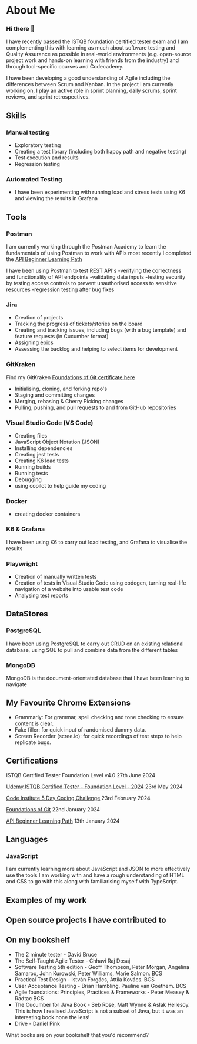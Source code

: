 # About Me
### Hi there 👋

I have recently passed the ISTQB foundation certified tester exam and I am complementing this with learning as much about software testing and Quality Assurance as possible in real-world environments (e.g. open-source project work and hands-on learning with friends from the industry) and through tool-specific courses and Codecademy.

I have been developing a good understanding of Agile including the differences between Scrum and Kanban. In the project I am currently working on, I play an active role in sprint planning, daily scrums, sprint reviews, and sprint retrospectives.

## Skills

### Manual testing
- Exploratory testing
- Creating a test library (including both happy path and negative testing)
- Test execution and results
- Regression testing

### Automated Testing
- I have been experimenting with running load and stress tests using K6 and viewing the results in Grafana

## Tools

### Postman
I am currently working through the Postman Academy to learn the fundamentals of using Postman to work with APIs
most recently I completed the [API Beginner Learning Path](http://verify.skilljar.com/c/6vc488txhsqg) 

I have been using Postman to test REST API's
-verifying the correctness and functionality of API endpoints
-validating data inputs
-testing security by testing access controls to prevent unauthorised access to sensitive resources
-regression testing after bug fixes

### Jira
- Creation of projects
- Tracking the progress of tickets/stories on the board
- Creating and tracking issues, including bugs (with a bug template) and feature requests (in Cucumber format)
- Assigning epics
- Assessing the backlog and helping to select items for development

### GitKraken
Find my GitKraken [Foundations of Git certificate here](https://learn.gitkraken.com/certificates/rqtjzxwrpp)
- Initialising, cloning, and forking repo's
- Staging and committing changes
- Merging, rebasing & Cherry Picking changes
- Pulling, pushing, and pull requests to and from GitHub repositories

### Visual Studio Code (VS Code)
- Creating files
- JavaScript Object Notation (JSON)
- Installing dependencies
- Creating jest tests
- Creating K6 load tests
- Running builds
- Running tests
- Debugging
- using copilot to help guide my coding

### Docker
- creating docker containers

### K6 & Grafana
I have been using K6 to carry out load testing, and Grafana to visualise the results

### Playwright
- Creation of manually written tests
- Creation of tests in Visual Studio Code using codegen, turning real-life navigation of a website into usable test code
- Analysing test reports

## DataStores

### PostgreSQL
I have been using PostgreSQL to carry out CRUD on an existing relational database, using SQL to pull and combine data from the different tables

### MongoDB
MongoDB is the document-orientated database that I have been learning to navigate

## My Favourite Chrome Extensions

- Grammarly: For grammar, spell checking and tone checking to ensure content is clear.
- Fake filler: for quick input of randomised dummy data.
- Screen Recorder (scree.io): for quick recordings of test steps to help replicate bugs.

## Certifications
ISTQB Certified Tester Foundation Level v4.0 27th June 2024

[Udemy ISTQB Certified Tester - Foundation Level - 2024](https://www.udemy.com/certificate/UC-50339326-0d86-44b4-9b29-a94b05ffaf08/) 23rd May 2024

[Code Institute 5 Day Coding Challenge](https://learn.codeinstitute.net/certificates/50846914dc604f1cacc7f83656f15a56) 23rd February 2024

[Foundations of Git](https://learn.gitkraken.com/certificates/rqtjzxwrpp) 22nd January 2024

[API Beginner Learning Path](http://verify.skilljar.com/c/6vc488txhsqg) 13th January 2024


## Languages

### JavaScript
I am currently learning more about JavaScript and JSON to more effectively use the tools I am working with and have a rough understanding of HTML and CSS to go with this along with familiarising myself with TypeScript.

## Examples of my work

## Open source projects I have contributed to

## On my bookshelf
- The 2 minute tester - David Bruce
- The Self-Taught Agile Tester - Chhavi Raj Dosaj
-  Software Testing 5th edition - Geoff Thompson, Peter Morgan, Angelina Samaroo, John Kurowski, Peter Williams, Marie Salmon. BCS
-  Practical Test Design - István Forgács, Attila Kovács. BCS
-  User Acceptance Testing - Brian Hambling, Pauline van Goethem. BCS
-  Agile foundations: Principles, Practices & Frameworks - Peter Measey & Radtac BCS
-  The Cucumber for Java Book - Seb Rose, Matt Wynne & Aslak Hellesoy. This is how I realised JavaScript is not a subset of Java, but it was an interesting book none the less!
-  Drive - Daniel Pink

What books are on your bookshelf that you'd recommend?
<!--

## About Me 



A passionate QA Engineer with growing experience specializing in testing. Committed to delivering high-quality software by employing comprehensive testing methodologies and a commitment to learning how to automate repetitive tasks. 



**Technical Skills:**



* **Test Automation Tools:** Postman, Playwright

* **Programming Languages:** JavaScript, Typescript

* **Testing Frameworks:** Cucumber



**Testing Philosophy:**



* Risk-based testing approach to prioritize critical functionalities.

* Strong focus on user experience and accessibility testing.

* Continuous integration and automated regression testing for rapid feedback loops.



**Project Highlights:**



* [Project Name]: Successfully implemented comprehensive test suite for a large e-commerce platform, leading to significant reduction in post-release defects.

* [Project Name]: Developed automated UI tests for a complex mobile app, improving testing efficiency by [X%] 



**Contribution Guidelines:**



* Fork this repository and create a new branch for your contributions.

* Submit pull requests with clear descriptions of changes made.



**Contact:**



* Email: [yclairemcollis@gmail.com] 

* LinkedIn: [your_linkedin_profile] 
**clairemariec/clairemariec** is a ✨ _special_ ✨ repository because its `README.md` (this file) appears on your GitHub profile.

Here are some ideas to get you started:

- 🔭 I’m currently working on ...
- 🌱 I’m currently learning ...
- 👯 I’m looking to collaborate on ...
- 🤔 I’m looking for help with ...
- 💬 Ask me about ...
- 📫 How to reach me: ...
- 😄 Pronouns: ...
- ⚡ Fun fact: ...
-->
